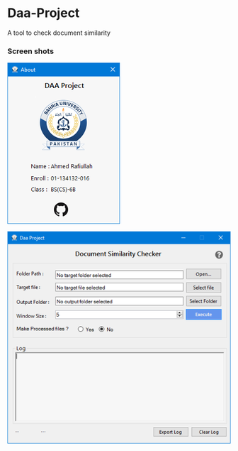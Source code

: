 # Daa-Project
A tool to check document similarity
### Screen shots
![Alt text](Image1.png "About Window")

![Alt text](Image2.png "Main Window")
